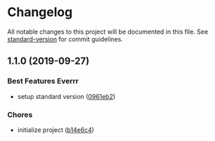 # Changelog

All notable changes to this project will be documented in this file. See [standard-version](https://github.com/conventional-changelog/standard-version) for commit guidelines.

## 1.1.0 (2019-09-27)


### Best Features Everrr

* setup standard version ([0961eb2](https://github.com/vtenq/conventional-commits-demo/commit/0961eb2))


### Chores

* initialize project ([b14e6c4](https://github.com/vtenq/conventional-commits-demo/commit/b14e6c4))
